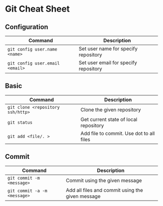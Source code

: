 # Git Cheat Sheet

## Configuration
| Command | Description |
| - | - |
| `git config user.name <name>` | Set user name for specify repository |
| `git config user.email <email>` | Set user email for specify repository |

## Basic
| Command | Description |
| - | - |
| `git clone <repository ssh/http>` | Clone the given repository |
| `git status` | Get current state of local repository |
| `git add <file/. >` | Add file to commit. Use dot to all files |

## Commit
| Command | Description |
| - | - |
| `git commit -m <message>` | Commit using the given message |
| `git commit -a -m <message>` | Add all files and commit using the given message |
<!---

git push --set-upstream origin $new_branch

## Working with Repositories

git checkout -- $files
git checkout $branch
git checkout -b $new_branch
git branch $new_branch
git branch $new_branch $base_branch

You must be on the branch you want to merge to
git merge $branch_to_merge
--->
